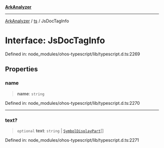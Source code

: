 [**ArkAnalyzer**](../../../../README.md)

***

[ArkAnalyzer](../../../../globals.md) / [ts](../README.md) / JsDocTagInfo

# Interface: JsDocTagInfo

Defined in: node\_modules/ohos-typescript/lib/typescript.d.ts:2269

## Properties

### name

> **name**: `string`

Defined in: node\_modules/ohos-typescript/lib/typescript.d.ts:2270

***

### text?

> `optional` **text**: `string` \| [`SymbolDisplayPart`](SymbolDisplayPart.md)[]

Defined in: node\_modules/ohos-typescript/lib/typescript.d.ts:2271

